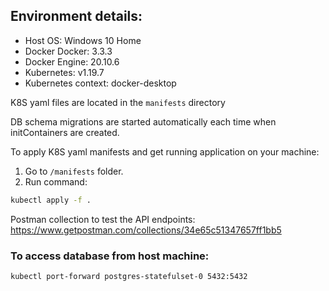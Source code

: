 ## Environment details:
* Host OS: Windows 10 Home
* Docker Docker: 3.3.3
* Docker Engine: 20.10.6
* Kubernetes: v1.19.7
* Kubernetes context: docker-desktop

K8S yaml files are located in the `manifests` directory  

DB schema migrations are started automatically each time when initContainers are created.  

To apply K8S yaml manifests and get running application on your machine:  
1) Go to `/manifests` folder.
2) Run command:  
```sh
kubectl apply -f .
```

Postman collection to test the API endpoints:  
https://www.getpostman.com/collections/34e65c51347657ff1bb5  


### To access database from host machine:  
``` sh
kubectl port-forward postgres-statefulset-0 5432:5432
```
